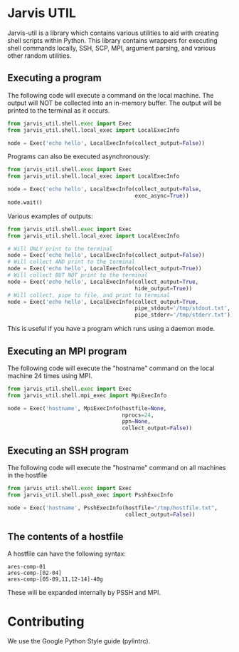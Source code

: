 # Jarvis UTIL

Jarvis-util is a library which contains various utilities to aid with
creating shell scripts within Python. This library contains wrappers
for executing shell commands locally, SSH, SCP, MPI, argument parsing, 
and various other random utilities.

## Executing a program

The following code will execute a command on the local machine.
The output will NOT be collected into an in-memory buffer.
The output will be printed to the terminal as it occurs.

```python
from jarvis_util.shell.exec import Exec
from jarvis_util.shell.local_exec import LocalExecInfo 

node = Exec('echo hello', LocalExecInfo(collect_output=False))
```

Programs can also be executed asynchronously:
```python
from jarvis_util.shell.exec import Exec
from jarvis_util.shell.local_exec import LocalExecInfo 

node = Exec('echo hello', LocalExecInfo(collect_output=False,
                                        exec_async=True))
node.wait()
```

Various examples of outputs:
```python
from jarvis_util.shell.exec import Exec
from jarvis_util.shell.local_exec import LocalExecInfo 

# Will ONLY print to the terminal
node = Exec('echo hello', LocalExecInfo(collect_output=False))
# Will collect AND print to the terminal
node = Exec('echo hello', LocalExecInfo(collect_output=True))
# Will collect BUT NOT print to the terminal
node = Exec('echo hello', LocalExecInfo(collect_output=True,
                                        hide_output=True))
# Will collect, pipe to file, and print to terminal
node = Exec('echo hello', LocalExecInfo(collect_output=True,
                                        pipe_stdout='/tmp/stdout.txt',
                                        pipe_stderr='/tmp/stderr.txt'))
```

This is useful if you have a program which runs using a daemon mode.

## Executing an MPI program

The following code will execute the "hostname" command on the local
machine 24 times using MPI.

```python
from jarvis_util.shell.exec import Exec
from jarvis_util.shell.mpi_exec import MpiExecInfo 

node = Exec('hostname', MpiExecInfo(hostfile=None,
                                    nprocs=24,
                                    ppn=None,
                                    collect_output=False))
```

## Executing an SSH program

The following code will execute the "hostname" command on all machines
in the hostfile

```python
from jarvis_util.shell.exec import Exec
from jarvis_util.shell.pssh_exec import PsshExecInfo 

node = Exec('hostname', PsshExecInfo(hostfile="/tmp/hostfile.txt",
                                     collect_output=False))
```

## The contents of a hostfile

A hostfile can have the following syntax:
```
ares-comp-01
ares-comp-[02-04]
ares-comp-[05-09,11,12-14]-40g
```

These will be expanded internally by PSSH and MPI.

# Contributing

We use the Google Python Style guide (pylintrc).